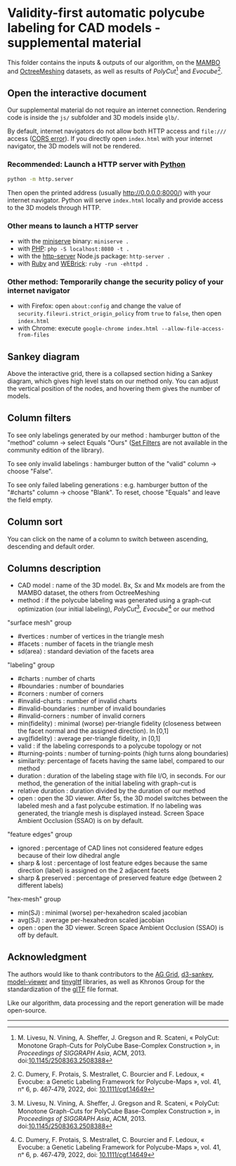 # Validity-first automatic polycube labeling for CAD models - supplemental material

This folder contains the inputs & outputs of our algorithm, on the [MAMBO](https://gitlab.com/franck.ledoux/mambo/) and [OctreeMeshing](https://cims.nyu.edu/gcl/papers/2019-OctreeMeshing.zip) datasets, as well as results of _PolyCut_[^polycut] and _Evocube_[^evocube].

## Open the interactive document

Our supplemental material do not require an internet connection. Rendering code is inside the `js/` subfolder and 3D models inside `glb/`.

By default, internet navigators do not allow both HTTP access and `file:///` access ([CORS error](https://developer.mozilla.org/en-US/docs/Web/Security/Same-origin_policy#file_origins)).
If you directly open `index.html` with your internet navigator, the 3D models will not be rendered.

### Recommended: Launch a HTTP server with [Python](https://www.python.org/)

```bash
python -m http.server
```

Then open the printed address (usually http://0.0.0.0:8000/) with your internet navigator. Python will serve `index.html` locally and provide access to the 3D models through HTTP.

### Other means to launch a HTTP server

- with the [miniserve](https://github.com/svenstaro/miniserve) binary: `miniserve .`
- with [PHP](https://www.php.net/): `php -S localhost:8080 -t .`
- with the [http-server](https://www.npmjs.com/package/http-server) Node.js package: `http-server .`
- with [Ruby](https://www.ruby-lang.org/en/) and [WEBrick](https://github.com/ruby/webrick): `ruby -run -ehttpd .`

### Other method: Temporarily change the security policy of your internet navigator

- with Firefox: open `about:config` and change the value of `security.fileuri.strict_origin_policy` from `true` to `false`, then open `index.html`
- with Chrome: execute `google-chrome index.html --allow-file-access-from-files`

## Sankey diagram

Above the interactive grid, there is a collapsed section hiding a Sankey diagram, which gives high level stats on our method only. You can adjust the vertical position of the nodes, and hovering them gives the number of models.

## Column filters

To see only labelings generated by our method : hamburger button of the "method" column → select Equals "Ours" 
([Set Filters](https://www.ag-grid.com/javascript-data-grid/filter-set/) are not available in the community edition of the library).

To see only invalid labelings : hamburger button of the "valid" column → choose "False".

To see only failed labeling generations : e.g. hamburger button of the "#charts" column → choose "Blank". To reset, choose "Equals" and leave the field empty.

## Column sort

You can click on the name of a column to switch between ascending, descending and default order.

## Columns description

- CAD model : name of the 3D model. Bx, Sx and Mx models are from the MAMBO dataset, the others from OctreeMeshing
- method : if the polycube labeling was generated using a graph-cut optimization (our initial labeling), _PolyCut_[^polycut], _Evocube_[^evocube] or our method

"surface mesh" group

- #vertices : number of vertices in the triangle mesh
- #facets : number of facets in the triangle mesh
- sd(area) : standard deviation of the facets area

"labeling" group

- #charts : number of charts
- #boundaries : number of boundaries
- #corners : number of corners
- #invalid-charts : number of invalid charts
- #invalid-boundaries : number of invalid boundaries
- #invalid-corners : number of invalid corners
- min(fidelity) : minimal (worse) per-triangle fidelity (closeness between the facet normal and the assigned direction). In [0,1]
- avg(fidelity) : average per-triangle fidelity, in [0,1]
- valid : if the labeling corresponds to a polycube topology or not
- #turning-points : number of turning-points (high turns along boundaries)
- similarity: percentage of facets having the same label, compared to our method
- duration : duration of the labeling stage with file I/O, in seconds. For our method, the generation of the initial labeling with graph-cut is 
- relative duration : duration divided by the duration of our method
- open : open the 3D viewer. After 5s, the 3D model switches between the labeled mesh and a fast polycube estimation. If no labeling was generated, the triangle mesh is displayed instead. Screen Space Ambient Occlusion (SSAO) is on by default.

"feature edges" group

- ignored : percentage of CAD lines not considered feature edges because of their low dihedral angle
- sharp & lost : percentage of lost feature edges because the same direction (label) is assigned on the 2 adjacent facets
- sharp & preserved : percentage of preserved feature edge (between 2 different labels)

"hex-mesh" group

- min(SJ) : minimal (worse) per-hexahedron scaled jacobian
- avg(SJ) : average per-hexahedron scaled jacobian
- open : open the 3D viewer. Screen Space Ambient Occlusion (SSAO) is off by default.

## Acknowledgment

The authors would like to thank contributors to the [AG Grid](https://github.com/ag-grid/ag-grid), 
[d3-sankey](https://github.com/d3/d3-sankey), [model-viewer](https://github.com/google/model-viewer) 
and [tinygltf](https://github.com/syoyo/tinygltf) libraries, as well as Khronos Group for the 
standardization of the [glTF](https://www.khronos.org/gltf/) file format.

Like our algorithm, data processing and the report generation will be made open-source.

---

[^polycut]: M. Livesu, N. Vining, A. Sheﬀer, J. Gregson and R. Scateni, « PolyCut: Monotone Graph-Cuts for PolyCube Base-Complex Construction », in _Proceedings of SIGGRAPH Asia_, ACM, 2013. doi:[10.1145/2508363.2508388](https://doi.org/10.1145/2508363.2508388)

[^evocube]: C. Dumery, F. Protais, S. Mestrallet, C. Bourcier and F. Ledoux, « Evocube: a Genetic Labeling Framework for Polycube-Maps », vol. 41, nᵒ 6, p. 467‑479, 2022, doi: [10.1111/cgf.14649](https://doi.org/10.1111/cgf.14649)